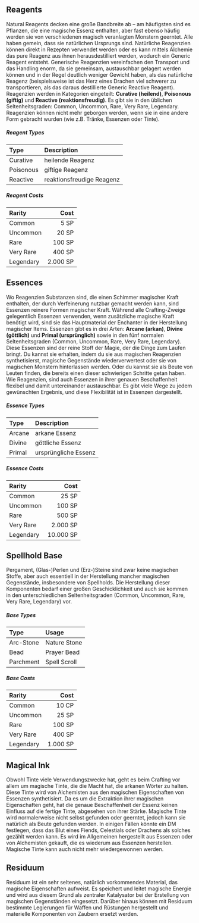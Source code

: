 
## Reagents
Natural Reagents decken eine große Bandbreite ab – am häufigsten sind es Pflanzen, die eine magische Essenz enthalten, aber fast ebenso häufig werden sie von verschiedenen magisch veranlagten Monstern geerntet. Alle haben gemein, dass sie natürlichen Ursprungs sind.
Natürliche Reagenzien können direkt in Rezepten verwendet werden oder es kann mittels Alchemie das pure Reagenz aus ihnen herausdestilliert werden, wodurch ein Generic Reagent entsteht. Generische Reagenzien vereinfachen den Transport und das Handling enorm, da sie gemeinsam, austauschbar gelagert werden können und in der Regel deutlich weniger Gewicht haben, als das natürliche Reagenz (beispielsweise ist das Herz eines Drachen viel schwerer zu transportieren, als das daraus destillierte Generic Reactive Reagent). 
Reagenzien werden in Kategorien eingeteilt: **Curative (heilend)**, **Poisonous (giftig)** und **Reactive (reaktionsfreudig)**. Es gibt sie in den üblichen Seltenheitsgraden: Common, Uncommon, Rare, Very Rare, Legendary.
Reagenzien können nicht mehr geborgen werden, wenn sie in eine andere Form gebracht wurden (wie z.B. Tränke, Essenzen oder Tinte).

##### Reagent Types
| Type      | Description               |
| :-------- | :------------------------ |
| Curative  | heilende Reagenz          |
| Poisonous | giftige Reagenz           |
| Reactive  | reaktionsfreudige Reagenz |





##### Reagent Costs
| Rarity    |     Cost |
| :-------- | -------: |
| Common    |     5 SP |
| Uncommon  |    20 SP |
| Rare      |   100 SP |
| Very Rare |   400 SP |
| Legendary | 2.000 SP |





## Essences
Wo Reagenzien Substanzen sind, die einen Schimmer magischer Kraft enthalten, der durch Verfeinerung nutzbar gemacht werden kann, sind Essenzen reinere Formen magischer Kraft. Während alle Crafting-Zweige gelegentlich Essenzen verwenden, wenn zusätzliche magische Kraft benötigt wird, sind sie das Hauptmaterial der Enchanter in der Herstellung magischer Items.
Essenzen gibt es in drei Arten: **Arcane (arkan)**, **Divine (göttlich)** und **Primal (ursprünglich)** sowie in den fünf normalen Seltenheitsgraden (Common, Uncommon, Rare, Very Rare, Legendary). Diese Essenzen sind der reine Stoff der Magie, der die Dinge zum Laufen bringt.
Du kannst sie erhalten, indem du sie aus magischen Reagenzien synthetisierst, magische Gegenstände wiederverwertest oder sie von magischen Monstern hinterlassen werden. Oder du kannst sie als Beute von Leuten finden, die bereits einen dieser schwierigen Schritte getan haben. 
Wie Reagenzien, sind auch Essenzen in ihrer genauen Beschaffenheit flexibel und damit untereinander austauschbar. Es gibt viele Wege zu jedem gewünschten Ergebnis, und diese Flexibilität ist in Essenzen dargestellt.

##### Essence Types
| Type   | Description          |
| :----- | :------------------- |
| Arcane | arkane Essenz        |
| Divine | göttliche Essenz     |
| Primal | ursprüngliche Essenz |






##### Essence Costs
| Rarity    |      Cost |
| :-------- | --------: |
| Common    |     25 SP |
| Uncommon  |    100 SP |
| Rare      |    500 SP |
| Very Rare |  2.000 SP |
| Legendary | 10.000 SP |




## Spellhold Base
Pergament, (Glas-)Perlen und (Erz-)Steine sind zwar keine magischen Stoffe, aber auch essentiell in der Herstellung mancher magischen Gegenstände, insbesondere von Spellholds.
Die Herstellung dieser Komponenten bedarf einer großen Geschicklichkeit und auch sie kommen in den unterschiedlichen Seltenheitsgraden (Common, Uncommon, Rare, Very Rare, Legendary) vor.

##### Base Types
| Type      | Usage        |
| :-------- | :----------- |
| Arc-Stone | Nature Stone |
| Bead      | Prayer Bead  |
| Parchment | Spell Scroll |





##### Base Costs
| Rarity    |     Cost |
| :-------- | -------: |
| Common    |    10 CP |
| Uncommon  |    25 SP |
| Rare      |   100 SP |
| Very Rare |   400 SP |
| Legendary | 1.000 SP |



## Magical Ink
Obwohl Tinte viele Verwendungszwecke hat, geht es beim Crafting vor allem um magische Tinte, die die Macht hat, die arkanen Wörter zu halten. Diese Tinte wird von Alchemisten aus den magischen Eigenschaften von Essenzen synthetisiert. Da es um die Extraktion ihrer magischen Eigenschaften geht, hat die genaue Beschaffenheit der Essenz keinen Einfluss auf die fertige Tinte, abgesehen von ihrer Stärke.
Magische Tinte wird normalerweise nicht selbst gefunden oder geerntet, jedoch kann sie natürlich als Beute gefunden werden. In einigen Fällen könnte ein DM festlegen, dass das Blut eines Fiends, Celestials oder Drachens als solches gezählt werden kann. Es wird im Allgemeinen hergestellt aus Essenzen oder von Alchemisten gekauft, die es wiederum aus Essenzen herstellen. Magische Tinte kann auch nicht mehr wiedergewonnen werden.



## Residuum
Residuum ist ein sehr seltenes, natürlich vorkommendes Material, das magische Eigenschaften aufweist. Es speichert und leitet magische Energie und wird aus diesem Grund als zentraler Katalysator bei der Erstellung von magischen Gegenständen eingesetzt. Darüber hinaus können mit Residuum bestimmte Legierungen für Waffen und Rüstungen hergestellt und materielle Komponenten von Zaubern ersetzt werden.
